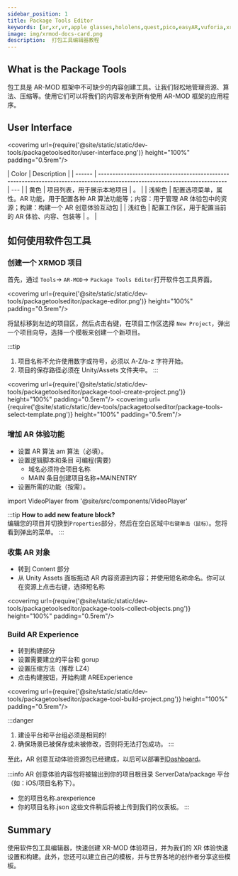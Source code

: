 ```yaml
---
sidebar_position: 1
title: Package Tools Editor
keywords: [ar,xr,vr,apple glasses,hololens,quest,pico,easyAR,vuforia,xrmod,mod,doc,metaverse,facebook,meta,unity]
image: img/xrmod-docs-card.png
description:  打包工具编辑器教程
---
```


## What is the Package Tools

包工具是 AR-MOD 框架中不可缺少的内容创建工具。让我们轻松地管理资源、算法、压缩等。使用它们可以将我们的内容发布到所有使用 AR-MOD 框架的应用程序。

## User Interface

<coverimg url={require('@site/static/static/dev-tools/packagetoolseditor/user-interface.png')} height="100%" padding="0.5rem"/>

| Color  | Description                                                                                                                 |
| ------ | --------------------------------------------------------------------------------------------------------------------------- | --- |
| 黄色   | 项目列表，用于展示本地项目                                                                                                  | 。  |
| 浅紫色 | 配置选项菜单，属性。AR 功能，用于配置各种 AR 算法功能等；内容：用于管理 AR 体验包中的资源；构建：构建一个 AR 创意体验互动包 |
| 浅红色 | 配置工作区，用于配置当前的 AR 体验、内容、包装等                                                                            | 。  |

## 如何使用软件包工具

### 创建一个 XRMOD 项目

首先，通过 `Tools`-> `AR-MOD`-> `Package Tools Editor`打开软件包工具界面。

<coverimg url={require('@site/static/static/dev-tools/packagetoolseditor/package-editor.png')} height="100%" padding="0.5rem"/>

将鼠标移到左边的项目区，然后点击右键，在项目工作区选择 `New Project`，弹出一个项目向导，选择一个模板来创建一个新项目。

:::tip

1. 项目名称不允许使用数字或符号，必须以 A-Z/a-z 字符开始。
2. 项目的保存路径必须在 Unity/Assets 文件夹中。
:::

<coverimg url={require('@site/static/static/dev-tools/packagetoolseditor/package-tool-create-project.png')} height="100%" padding="0.5rem"/>
<coverimg url={require('@site/static/static/dev-tools/packagetoolseditor/package-tools-select-template.png')} height="100%" padding="0.5rem"/>

### 增加 AR 体验功能

- 设置 AR 算法 am 算法（必填）。
- 设置逻辑脚本和条目 可编程(需要)
  - 域名必须符合项目名称
  - MAIN 条目创建项目名称+MAINENTRY
- 设置所需的功能（按需）。

import VideoPlayer from '@site/src/components/VideoPlayer'

<VideoPlayer src="/static/videos/AddFeatures.mp4" className="custom-video-showcase" />

:::tip
**How to add new feature block?**  
编辑您的项目并切换到`Properties`部分，然后在空白区域中`右键单击（鼠标）`。您将看到弹出的菜单。
:::


### 收集 AR 对象

- 转到 Content 部分
- 从 Unity Assets 面板拖动 AR 内容资源到内容；并使用短名称命名。你可以在资源上点击右键，选择短名称

<coverimg url={require('@site/static/static/dev-tools/packagetoolseditor/package-tools-collect-objects.png')} height="100%" padding="0.5rem"/>

### Build AR Experience

- 转到构建部分
- 设置需要建立的平台和 gorup
- 设置压缩方法（推荐 LZ4）
- 点击构建按钮，开始构建 AREExperience

<coverimg url={require('@site/static/static/dev-tools/packagetoolseditor/package-tool-build-project.png')} height="100%" padding="0.5rem"/>

:::danger

1. 建设平台和平台组必须是相同的!
2. 确保场景已被保存或未被修改，否则将无法打包成功。
:::

至此，AR 创意互动体验资源包已经建成，以后可以部署到[Dashboard](../dev-tools/dashboard.md)。

:::info
AR 创意体验内容包将被输出到你的项目根目录 ServerData/package 平台（如：iOS/项目名称下）。

- 您的项目名称.arexperience
- 你的项目名称.json
  这些文件稍后将被上传到我们的仪表板。
:::

## Summary

使用软件包工具编辑器，快速创建 XR-MOD 体验项目，并为我们的 XR 体验快速设置和构建。此外，您还可以建立自己的模板，并与世界各地的创作者分享这些模板。
